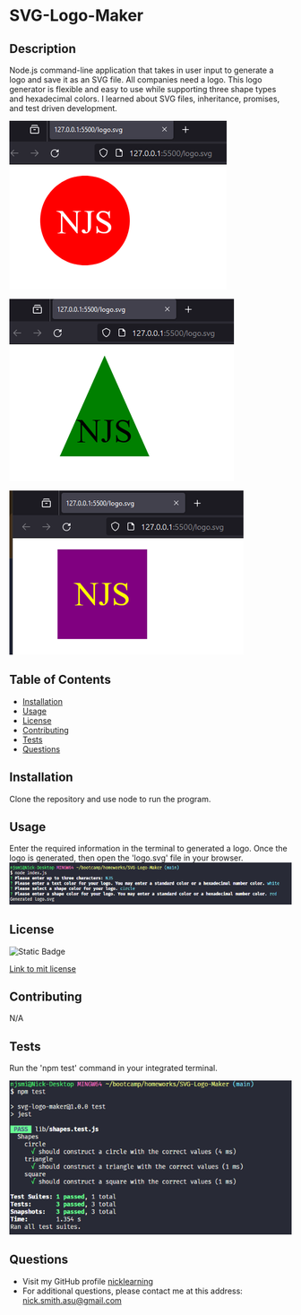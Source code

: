   # SVG-Logo-Maker

  ## Description
  Node.js command-line application that takes in user input to generate a logo and save it as an SVG file. All companies need a logo. This logo generator is flexible and easy to use while supporting three shape types and hexadecimal colors. I learned about SVG files, inheritance, promises, and test driven development.

  ![Circle Logo](./images/rendered%20circle%20logo.png)  

  ![Triangle Logo](./images/rendered%20triangle%20logo.png)  

  ![Square Logo](./images/rendered%20square%20logo.png)  

  ## Table of Contents
  - [Installation](#installation)
  - [Usage](#usage)
  - [License](#license)
  - [Contributing](#contributing)
  - [Tests](#tests)
  - [Questions](#questions)
  

  ## Installation
  Clone the repository and use node to run the program.

  ## Usage
  Enter the required information in the terminal to generated a logo. Once the logo is generated, then open the 'logo.svg' file in your browser.
  ![Running in Terminal](./images/node%20commands.png)


  ## License
  ![Static Badge](https://img.shields.io/badge/license-mit-green)

 [Link to mit license](https://api.github.com/licenses/mit)

  ## Contributing
  N/A

  ## Tests
  Run the 'npm test' command in your integrated terminal.
  
  ![Test Results](./images/test%20results.png)

  ## Questions
  - Visit my GitHub profile [nicklearning](https://github.com/nicklearning)
  - For additional questions, please contact me at this address: nick.smith.asu@gmail.com

